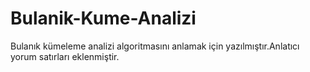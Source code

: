 # Bulanik-Kume-Analizi
Bulanık kümeleme analizi algoritmasını anlamak için yazılmıştır.Anlatıcı yorum satırları eklenmiştir.

